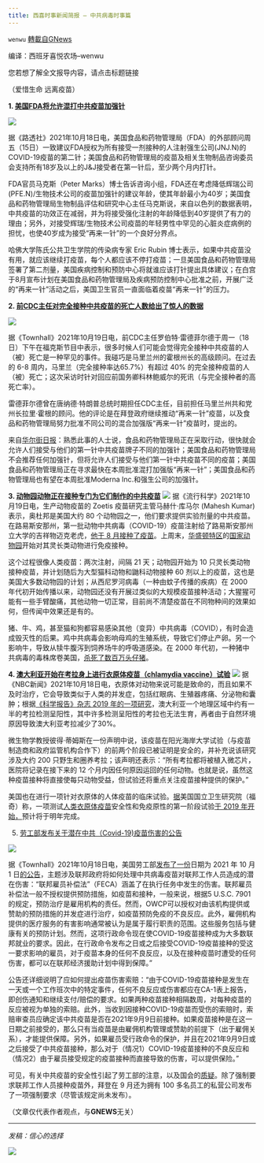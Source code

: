 ```yaml
---
title: 西喜时事新闻简报 — 中共病毒时事篇
---
```

`wenwu` [轉載自GNews](https://gnews.org/zh-hans/1606482/)

编译：西班牙喜悦农场–wenwu

您若想了解全文报导内容，请点击标题链接

（爱惜生命 远离疫苗）

**1. [美国FDA将允许混打中共疫苗加强针](https://www.reuters.com/world/us/us-fda-allow-mixing-matching-covid-19-boosters-nyt-2021-10-18/)**

![](https://assets.gnews.org/wp-content/uploads/2021/10/unknown-2-9.png)

据《路透社》2021年10月18日电，美国食品和药物管理局（FDA）的外部顾问周五（15日）一致建议FDA授权为所有接受一剂接种的人注射强生公司(JNJ.N)的COVID-19疫苗的第二针；美国食品和药物管理局的疫苗及相关生物制品咨询委员会支持所有18岁及以上的J&J接受者在第一针后，至少两个月内打针。

FDA官员马克斯（Peter Marks）博士告诉咨询小组，FDA还在考虑降低辉瑞公司(PFE.N)/生物技术公司的疫苗加强针的建议年龄，使其年龄最小为40岁；美国食品和药物管理局生物制品评估和研究中心主任马克斯说，来自以色列的数据表明，中共疫苗的功效正在减弱，并为将接受强化注射的年龄降低到40岁提供了有力的理由；另外，对接受辉瑞/生物技术公司疫苗的年轻男性中罕见的心脏炎症病例的担忧，也使40岁成为接受“再来一针”的一个良好分界点。

哈佛大学陈氏公共卫生学院的传染病专家 Eric Rubin 博士表示，如果中共疫苗没有用，就应该继续打疫苗，每个人都应该不停打疫苗；一旦美国食品和药物管理局签署了第二剂量，美国疾病控制和预防中心将就谁应该打针提出具体建议；在白宫于8月宣布计划在美国食品和药物管理局及疾病预防控制中心批准之前，开展广泛的“再来一针”活动之后，美国卫生官员一直面临着疫苗“再来一针”的压力。

**2. [前CDC主任对完全接种中共疫苗的死亡人数给出了惊人的数据](https://townhall.com/tipsheet/katiepavlich/2021/10/19/former-cdc-director-gives-alarming-statistic-on-fully-vaccinated-covid-deaths-n2597628)**

![](https://assets.gnews.org/wp-content/uploads/2021/10/unknown-3-8.png)

据《Townhall》2021年10月19日电，前CDC主任罗伯特·雷德菲尔德于周一（18日）下午在福克斯节目中表示，很多时候人们可能会觉得完全接种中共疫苗的人（被）死亡是一种罕见的事件。我碰巧是马里兰州的霍根州长的高级顾问。在过去的 6-8 周内，马里兰（完全接种率达65.7%）有超过 40% 的完全接种疫苗的人（被）死亡；这次采访时针对回应前国务卿科林鲍威尔的死讯（与完全接种者的高死亡率）。

雷德菲尔德曾在唐纳德·特朗普总统时期担任CDC主任，目前担任马里兰州共和党州长拉里·霍根的顾问。他的评论是在拜登政府继续推动“再来一针”疫苗，以及食品和药物管理局努力批准不同公司的混合加强版“再来一针”疫苗时，提出的。

来自[华尔街日报](https://www.wsj.com/articles/fda-nearing-approval-for-mixing-and-matching-covid-19-booster-shots-11634599855)：熟悉此事的人士说，食品和药物管理局正在采取行动，很快就会允许人们接受与他们的第一针中共疫苗牌子不同的加强针；美国食品和药物管理局不会推荐任何加强针，但将允许人们接受与他们第一针中共疫苗不同的疫苗；美国食品和药物管理局正在寻求最快在本周批准混打加强版“再来一针”；美国食品和药物管理局也有望在本周批准Moderna Inc.和强生公司的加强针。

**3. [动物园动物正在接种专门为它们制作的中共疫苗](https://www.popsci.com/science/zoo-animals-covid-vaccines-us/?utm_source=facebook&amp;utm_medium=news_tab&amp;utm_content=algorithm)**
![](https://assets.gnews.org/wp-content/uploads/2021/10/unknown-6-7.png)
据《流行科学》2021年10月19日电，生产动物疫苗的 Zoetis 疫苗研究主管马赫什·库马尔 (Mahesh Kumar) 表示，奥杜邦是美国大约 80 个动物园之一，他们要求提供实验剂量的中共疫苗。在路易斯安那州，第一批动物中共病毒（COVID-19）疫苗注射给了路易斯安那州立大学的吉祥物迈克老虎，[他于 8 月接种了疫苗](https://www.lsu.edu/mediacenter/news/2021/08/09mikevaccinated.php)。上周末，[华盛顿特区](https://www.nbcwashington.com/news/local/national-zoo-administers-first-covid-19-vaccines-to-animals/2832937/)的[国家动物园](https://www.nbcwashington.com/news/local/national-zoo-administers-first-covid-19-vaccines-to-animals/2832937/)开始对其灵长类动物进行免疫接种。

这个过程很像人类疫苗：两次注射，间隔 21 天；动物园开始为 10 只灵长类动物接种疫苗，并计划随后为大型猫科动物和鼬科动物接种 60 剂以上的疫苗，这也是美国大多数动物园的计划；从西尼罗河病毒（一种由蚊子传播的疾病）在 2000 年代初开始传播以来，动物园还没有开展过类似的大规模疫苗接种活动；大猩猩可能有一些手臂酸痛，其他动物一切正常，目前尚不清楚疫苗在不同物种间的效果如何，但传闻中效果还是有的。

猪、牛、鸡，甚至猫和狗都容易感染其他（变异）中共病毒（COVID），有时会造成毁灭性的后果。鸡中共病毒会影响母鸡的生殖系统，导致它们停止产卵。另一个影响牛，导致从犊牛腹泻到饲养场牛的呼吸道感染。在 2000 年代初，一种猪中共病毒的毒株席卷美国，[杀死了数百万头仔猪](https://www.nj.gov/agriculture/divisions/ah/prog/swineentericdiseases.html)。

**4. [澳大利亚开始在考拉身上进行衣原体疫苗（chlamydia vaccine）试验](https://www.nbcnews.com/science/science-news/australia-starts-chlamydia-vaccine-trial-koalas-n1281796?utm_source=facebook&amp;utm_medium=news_tab&amp;utm_content=algorithm)**
![](https://assets.gnews.org/wp-content/uploads/2021/10/unknown-4-7.png)
据《NBC新闻》2021年10月18日电，衣原体对动物来说可能是致命的，而且如果不及时治疗，它会导致类似于人类的并发症，包括红眼病、生殖器疼痛、分泌物和囊肿；根据[《科学报告》杂志 2019 年的一项研究](https://www.nature.com/articles/s41598-019-42702-z)，澳大利亚一个地理区域中约有一半的考拉检测呈阳性，其中许多检测呈阳性的考拉也无法生育，再者由于自然环境原因导致澳大利亚考拉减少了30%。

微生物学教授彼得·蒂姆斯在一份声明中说，该疫苗在阳光海岸大学试验（与疫苗制造商和政府监管机构合作下）的前两个阶段已被证明是安全的，并补充说该研究涉及大约 200 只野生和圈养考拉；该声明还表示：“所有考拉都将被植入微芯片，医院将记录在接下来的 12 个月内因任何原因运回的任何动物。也就是说，虽然这种疫苗接种将直接使每只动物受益，但试验还将重点关注疫苗接种提供的保护。”

美国也在进行一项针对衣原体的人体疫苗的临床试验。[据](https://clinicaltrials.gov/ct2/show/NCT03926728)美国国立卫生研究院（福奇）称，一项测试[人类衣原体疫苗](https://www.nbcnews.com/health/sexual-health/first-chlamydia-vaccine-tested-humans-shows-early-promise-n1041386)安全性和免疫原性的第一阶段试验[于 2019 年开始，](https://www.nbcnews.com/health/sexual-health/first-chlamydia-vaccine-tested-humans-shows-early-promise-n1041386)预计将于明年完成。

5. [劳工部发布关于潜在中共（Covid-19)疫苗伤害的公告](https://townhall.com/tipsheet/katiepavlich/2021/10/18/department-of-labor-plans-to-compensate-federal-employees-for-vaccine-injuries-n2597604)

![](https://assets.gnews.org/wp-content/uploads/2021/10/unknown-5-7.png)

据《Townhall》2021年10月18日电，美国劳工部[发布了一份](https://www.dol.gov/agencies/owcp/FECA/regs/compliance/DFECfolio/FECABulletins/FY2020-2024%23FECAB2201)日期为 2021 年 10 月 1 日[的公告](https://www.dol.gov/agencies/owcp/FECA/regs/compliance/DFECfolio/FECABulletins/FY2020-2024%23FECAB2201)，主题涉及联邦政府将如何处理中共病毒疫苗对联邦工作人员造成的潜在伤害：“联邦雇员补偿法”（FECA）涵盖了在执行任务中发生的伤害。联邦雇员补偿法一般不授权提供预防措施，如疫苗和接种，一般来说，根据5 U.S.C. 7901的规定，预防治疗是雇用机构的责任。然而，OWCP可以授权对由该机构提供或赞助的预防措施的并发症进行治疗，如疫苗预防免疫的不良反应。此外，雇佣机构提供的医疗服务的有害影响通常被认为是属于履行职责的范围。这些服务包括与健康有关的预防计划。然而，这项行政命令现在使COVID-19疫苗接种成为大多数联邦就业的要求。因此，在行政命令发布之日或之后接受COVID-19疫苗接种的受这一要求影响的雇员，对于疫苗本身的任何不良反应，以及在接种疫苗时遭受的任何伤害，都可以在联邦经济援助计划中得到保障。”

公告还详细说明了应如何提出疫苗伤害索赔：“由于COVID-19疫苗接种是发生在一天或一个工作班次中的特定事件，任何不良反应或伤害都应在CA-1表上报告，即创伤通知和继续支付/赔偿的要求。如果两种疫苗接种相隔数周，对每种疫苗的反应被视为单独的索赔。此外，当收到因接种COVID-19疫苗而受伤的索赔时，索赔审查员应确定该中共疫苗是否在2021年9月9日前接种。如果疫苗接种是在这一日期之前接受的，那么只有当疫苗是由雇佣机构管理或赞助的前提下（出于雇佣关系），才能提供保障。另外，如果雇员受行政命令的保护，并且在2021年9月9日或之后接受了中共疫苗接种，那么对于（情况1）COVID-19疫苗接种的不良反应和（情况2）由于雇员接受规定的疫苗接种而直接导致的伤害，可以提供保险。”

可见，有关中共疫苗的安全性引起了劳工部的注意，以及国会的[质疑](https://twitter.com/RepThomasMassie/status/1449470266690740229?s=20)。除了强制要求联邦工作人员接种疫苗外，拜登在 9 月还为拥有 100 多名员工的私营公司发布了一项强制要求（尽管该规定尚未发布）。

（文章仅代表作者观点，与**GNEWS**无关）

* * *

*发稿：信心的选择*

![](https://assets.gnews.org/wp-content/uploads/2021/10/GNEWS_CH.-1-2.jpeg)
